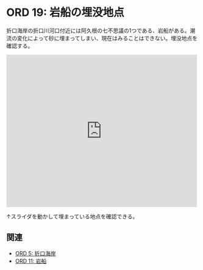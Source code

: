 # ORD 19: 岩船の埋没地点

折口海岸の折口川河口付近には阿久根の七不思議の1つである、岩船がある。潮流の変化によって砂に埋まってしまい、現在はみることはできない。埋没地点を確認する。

<iframe frameborder="0" scrolling="no" marginheight="0" marginwidth="0" width="500" height="400" src="https://maps.gsi.go.jp/?hc=hic#18/32.060196/130.207662/&base=ort&ls=ort&disp=1&vs=c1g1j0h0k0l0u0t0z0r0s1m0f1&vs2=f1&sync=1&ls2=ort%7Cgsi-compare-photo&blend2=0&disp2=11"></iframe>

↑スライダを動かして埋まっている地点を確認できる。

## 関連

- [ORD 5: 折口海岸](./5.md)
- [ORD 11: 岩船](./11.md)
